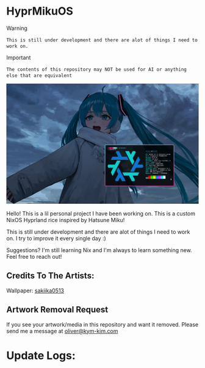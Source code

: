# HyprMikuOS

> [!WARNING] 
    This is still under development and there are alot of things I need to work on. 

> [!IMPORTANT]
    The contents of this repository may NOT be used for AI or anything else that are equivalent

![Hatsune Miku!](./miku.png)

Hello! This is a lil personal project I have been working on. This is a custom NixOS Hyprland rice inspired by Hatsune Miku!

This is still under development and there are alot of things I need to work on. I try to improve it every single day :)

Suggestions? I'm still learning Nix and I'm always to learn something new. Feel free to reach out! 

## Credits To The Artists:
Wallpaper: [sakiika0513](https://www.pixiv.net/en/users/50549015)

## Artwork Removal Request
If you see your artwork/media in this repository and want it removed. Please send me a message at oliver@kym-kim.com

# Update Logs:
